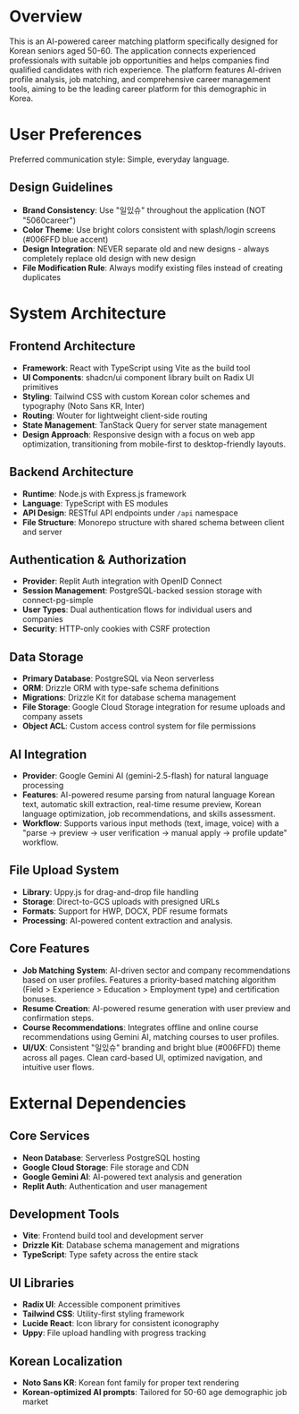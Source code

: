 # Overview

This is an AI-powered career matching platform specifically designed for Korean seniors aged 50-60. The application connects experienced professionals with suitable job opportunities and helps companies find qualified candidates with rich experience. The platform features AI-driven profile analysis, job matching, and comprehensive career management tools, aiming to be the leading career platform for this demographic in Korea.

# User Preferences

Preferred communication style: Simple, everyday language.

## Design Guidelines
- **Brand Consistency**: Use "일있슈" throughout the application (NOT "5060career")
- **Color Theme**: Use bright colors consistent with splash/login screens (#006FFD blue accent)
- **Design Integration**: NEVER separate old and new designs - always completely replace old design with new design
- **File Modification Rule**: Always modify existing files instead of creating duplicates

# System Architecture

## Frontend Architecture
- **Framework**: React with TypeScript using Vite as the build tool
- **UI Components**: shadcn/ui component library built on Radix UI primitives
- **Styling**: Tailwind CSS with custom Korean color schemes and typography (Noto Sans KR, Inter)
- **Routing**: Wouter for lightweight client-side routing
- **State Management**: TanStack Query for server state management
- **Design Approach**: Responsive design with a focus on web app optimization, transitioning from mobile-first to desktop-friendly layouts.

## Backend Architecture
- **Runtime**: Node.js with Express.js framework
- **Language**: TypeScript with ES modules
- **API Design**: RESTful API endpoints under `/api` namespace
- **File Structure**: Monorepo structure with shared schema between client and server

## Authentication & Authorization
- **Provider**: Replit Auth integration with OpenID Connect
- **Session Management**: PostgreSQL-backed session storage with connect-pg-simple
- **User Types**: Dual authentication flows for individual users and companies
- **Security**: HTTP-only cookies with CSRF protection

## Data Storage
- **Primary Database**: PostgreSQL via Neon serverless
- **ORM**: Drizzle ORM with type-safe schema definitions
- **Migrations**: Drizzle Kit for database schema management
- **File Storage**: Google Cloud Storage integration for resume uploads and company assets
- **Object ACL**: Custom access control system for file permissions

## AI Integration
- **Provider**: Google Gemini AI (gemini-2.5-flash) for natural language processing
- **Features**: AI-powered resume parsing from natural language Korean text, automatic skill extraction, real-time resume preview, Korean language optimization, job recommendations, and skills assessment.
- **Workflow**: Supports various input methods (text, image, voice) with a "parse → preview → user verification → manual apply → profile update" workflow.

## File Upload System
- **Library**: Uppy.js for drag-and-drop file handling
- **Storage**: Direct-to-GCS uploads with presigned URLs
- **Formats**: Support for HWP, DOCX, PDF resume formats
- **Processing**: AI-powered content extraction and analysis.

## Core Features
- **Job Matching System**: AI-driven sector and company recommendations based on user profiles. Features a priority-based matching algorithm (Field > Experience > Education > Employment type) and certification bonuses.
- **Resume Creation**: AI-powered resume generation with user preview and confirmation steps.
- **Course Recommendations**: Integrates offline and online course recommendations using Gemini AI, matching courses to user profiles.
- **UI/UX**: Consistent "일있슈" branding and bright blue (#006FFD) theme across all pages. Clean card-based UI, optimized navigation, and intuitive user flows.

# External Dependencies

## Core Services
- **Neon Database**: Serverless PostgreSQL hosting
- **Google Cloud Storage**: File storage and CDN
- **Google Gemini AI**: AI-powered text analysis and generation
- **Replit Auth**: Authentication and user management

## Development Tools
- **Vite**: Frontend build tool and development server
- **Drizzle Kit**: Database schema management and migrations
- **TypeScript**: Type safety across the entire stack

## UI Libraries
- **Radix UI**: Accessible component primitives
- **Tailwind CSS**: Utility-first styling framework
- **Lucide React**: Icon library for consistent iconography
- **Uppy**: File upload handling with progress tracking

## Korean Localization
- **Noto Sans KR**: Korean font family for proper text rendering
- **Korean-optimized AI prompts**: Tailored for 50-60 age demographic job market